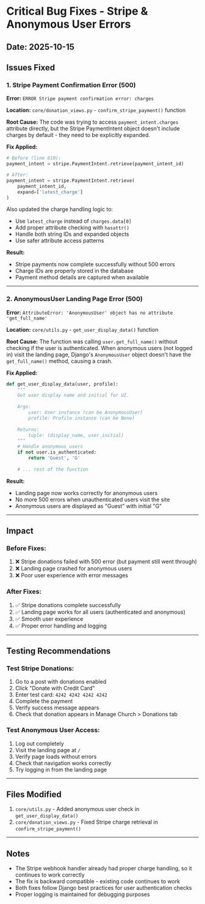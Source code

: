# Critical Bug Fixes - Stripe & Anonymous User Errors

## Date: 2025-10-15

## Issues Fixed

### 1. Stripe Payment Confirmation Error (500)
**Error:** `ERROR Stripe payment confirmation error: charges`

**Location:** `core/donation_views.py` - `confirm_stripe_payment()` function

**Root Cause:**
The code was trying to access `payment_intent.charges` attribute directly, but the Stripe PaymentIntent object doesn't include charges by default - they need to be explicitly expanded.

**Fix Applied:**
```python
# Before (line 610):
payment_intent = stripe.PaymentIntent.retrieve(payment_intent_id)

# After:
payment_intent = stripe.PaymentIntent.retrieve(
    payment_intent_id,
    expand=['latest_charge']
)
```

Also updated the charge handling logic to:
- Use `latest_charge` instead of `charges.data[0]`
- Add proper attribute checking with `hasattr()`
- Handle both string IDs and expanded objects
- Use safer attribute access patterns

**Result:**
- Stripe payments now complete successfully without 500 errors
- Charge IDs are properly stored in the database
- Payment method details are captured when available

---

### 2. AnonymousUser Landing Page Error (500)
**Error:** `AttributeError: 'AnonymousUser' object has no attribute 'get_full_name'`

**Location:** `core/utils.py` - `get_user_display_data()` function

**Root Cause:**
The function was calling `user.get_full_name()` without checking if the user is authenticated. When anonymous users (not logged in) visit the landing page, Django's `AnonymousUser` object doesn't have the `get_full_name()` method, causing a crash.

**Fix Applied:**
```python
def get_user_display_data(user, profile):
    """
    Get user display name and initial for UI.
    
    Args:
        user: User instance (can be AnonymousUser)
        profile: Profile instance (can be None)
    
    Returns:
        tuple: (display_name, user_initial)
    """
    # Handle anonymous users
    if not user.is_authenticated:
        return 'Guest', 'G'
    
    # ... rest of the function
```

**Result:**
- Landing page now works correctly for anonymous users
- No more 500 errors when unauthenticated users visit the site
- Anonymous users are displayed as "Guest" with initial "G"

---

## Impact

### Before Fixes:
1. ❌ Stripe donations failed with 500 error (but payment still went through)
2. ❌ Landing page crashed for anonymous users
3. ❌ Poor user experience with error messages

### After Fixes:
1. ✅ Stripe donations complete successfully
2. ✅ Landing page works for all users (authenticated and anonymous)
3. ✅ Smooth user experience
4. ✅ Proper error handling and logging

---

## Testing Recommendations

### Test Stripe Donations:
1. Go to a post with donations enabled
2. Click "Donate with Credit Card"
3. Enter test card: `4242 4242 4242 4242`
4. Complete the payment
5. Verify success message appears
6. Check that donation appears in Manage Church > Donations tab

### Test Anonymous User Access:
1. Log out completely
2. Visit the landing page at `/`
3. Verify page loads without errors
4. Check that navigation works correctly
5. Try logging in from the landing page

---

## Files Modified

1. `core/utils.py` - Added anonymous user check in `get_user_display_data()`
2. `core/donation_views.py` - Fixed Stripe charge retrieval in `confirm_stripe_payment()`

---

## Notes

- The Stripe webhook handler already had proper charge handling, so it continues to work correctly
- The fix is backward compatible - existing code continues to work
- Both fixes follow Django best practices for user authentication checks
- Proper logging is maintained for debugging purposes
